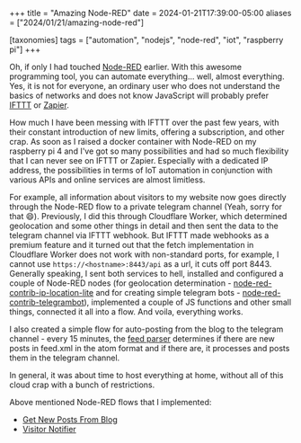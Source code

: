 +++
title = "Amazing Node-RED"
date = 2024-01-21T17:39:00-05:00
aliases = ["2024/01/21/amazing-node-red"]

[taxonomies]
tags = ["automation", "nodejs", "node-red", "iot", "raspberry pi"]
+++

Oh, if only I had touched [Node-RED] earlier. With this awesome programming tool, you can automate everything... well, almost everything. Yes, it is not for everyone, an ordinary user who does not understand the basics of networks and does not know JavaScript will probably prefer [IFTTT] or [Zapier].

How much I have been messing with IFTTT over the past few years, with their constant introduction of new limits, offering a subscription, and other crap. As soon as I raised a docker container with Node-RED on my raspberry pi 4 and I've got so many possibilities and had so much flexibility that I can never see on IFTTT or Zapier. Especially with a dedicated IP address, the possibilities in terms of IoT automation in conjunction with various APIs and online services are almost limitless.
<!--more-->

For example, all information about visitors to my website now goes directly through the Node-RED flow to a private telegram channel (Yeah, sorry for that :smile:). Previously, I did this through Cloudflare Worker, which determined geolocation and some other things in detail and then sent the data to the telegram channel via IFTTT webhook. But IFTTT made webhooks as a premium feature and it turned out that the fetch implementation in Cloudflare Worker does not work with non-standard ports, for example, I cannot use `https://<hostname>:8443/api` as a url, it cuts off port 8443. Generally speaking, I sent both services to hell, installed and configured a couple of Node-RED nodes (for geolocation determination - [node-red-contrib-ip-location-lite] and for creating simple telegram bots - [node-red-contrib-telegrambot]), implemented a couple of JS functions and other small things, connected it all into a flow. And voila, everything works.

I also created a simple flow for auto-posting from the blog to the telegram channel - every 15 minutes, the [feed parser] determines if there are new posts in feed.xml in the atom format and if there are, it processes and posts them in the telegram channel.

In general, it was about time to host everything at home, without all of this cloud crap with a bunch of restrictions.

Above mentioned Node-RED flows that I implemented:
- [Get New Posts From Blog]
- [Visitor Notifier]

[Node-RED]: https://nodered.org/
[IFTTT]: https://ifttt.com/
[Zapier]: https://zapier.com/
[node-red-contrib-ip-location-lite]: https://flows.nodered.org/node/node-red-contrib-ip-location-lite
[node-red-contrib-telegrambot]: https://flows.nodered.org/node/node-red-contrib-telegrambot
[feed parser]: https://flows.nodered.org/node/node-red-node-feedparser
[Get New Posts From Blog]: https://gist.github.com/en9inerd/31d94befc2e235f704010b77d3877766#file-get-new-posts-from-blog-json
[Visitor Notifier]: https://gist.github.com/en9inerd/31d94befc2e235f704010b77d3877766#file-visitor-notifier-json
